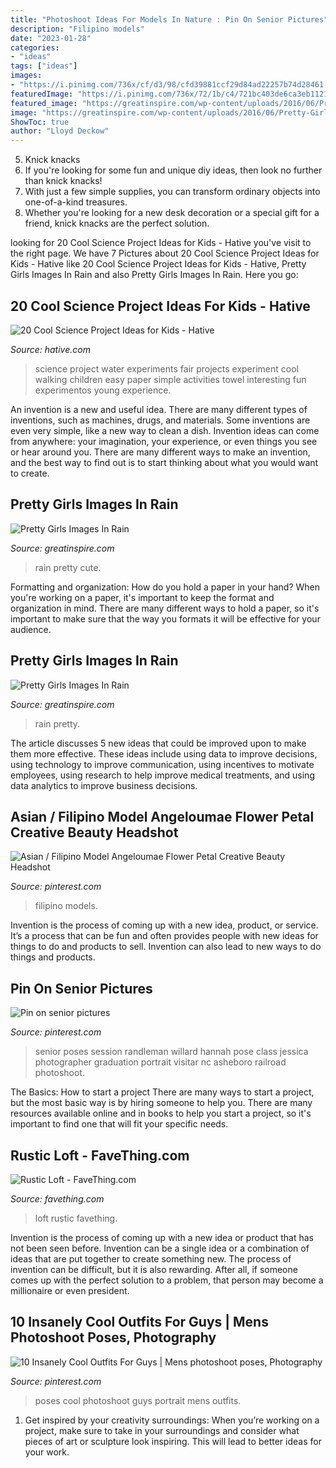 ```yaml
---
title: "Photoshoot Ideas For Models In Nature : Pin On Senior Pictures"
description: "Filipino models"
date: "2023-01-28"
categories:
- "ideas"
tags: ["ideas"]
images:
- "https://i.pinimg.com/736x/cf/d3/98/cfd39881ccf29d84ad22257b74d28461--class-of--senior-session.jpg"
featuredImage: "https://i.pinimg.com/736x/72/1b/c4/721bc403de6ca3eb1121227592c995fe.jpg"
featured_image: "https://greatinspire.com/wp-content/uploads/2016/06/Pretty-Girls-Images-In-Rain-11.jpg"
image: "https://greatinspire.com/wp-content/uploads/2016/06/Pretty-Girls-Images-In-Rain-11.jpg"
ShowToc: true
author: "Lloyd Deckow"
---
```



5. Knick knacks
1. If you're looking for some fun and unique diy ideas, then look no further than knick knacks!
2. With just a few simple supplies, you can transform ordinary objects into one-of-a-kind treasures.
3. Whether you're looking for a new desk decoration or a special gift for a friend, knick knacks are the perfect solution.

	

		
looking for 20 Cool Science Project Ideas for Kids - Hative you've visit to the right page. We have 7 Pictures about 20 Cool Science Project Ideas for Kids - Hative like 20 Cool Science Project Ideas for Kids - Hative, Pretty Girls Images In Rain and also Pretty Girls Images In Rain. Here you go:
		
    
## 20 Cool Science Project Ideas For Kids - Hative

<img loading=lazy src="https://hative.com/wp-content/uploads/2014/05/science-project-ideas/2-walking-water-science-project.jpg" onerror="this.onerror=null;this.src='https://tse3.mm.bing.net/th?id=OIP.8t6CwKmgutroDjGyvvJz5gHaJ4&amp;pid=15.1';" alt="20 Cool Science Project Ideas for Kids - Hative">

_Source: hative.com_

>science project water experiments fair projects experiment cool walking children easy paper simple activities towel interesting fun experimentos young experience. 

	

An invention is a new and useful idea. There are many different types of inventions, such as machines, drugs, and materials. Some inventions are even very simple, like a new way to clean a dish. Invention ideas can come from anywhere: your imagination, your experience, or even things you see or hear around you. There are many different ways to make an invention, and the best way to find out is to start thinking about what you would want to create.

    
## Pretty Girls Images In Rain

<img loading=lazy src="https://greatinspire.com/wp-content/uploads/2016/06/Pretty-Girls-Images-In-Rain-18.jpg" onerror="this.onerror=null;this.src='https://tse4.mm.bing.net/th?id=OIP.D84Mu54D8OqH6HxW35_WhwHaKM&amp;pid=15.1';" alt="Pretty Girls Images In Rain">

_Source: greatinspire.com_

>rain pretty cute. 

	

Formatting and organization: How do you hold a paper in your hand?
When you're working on a paper, it's important to keep the format and organization in mind. There are many different ways to hold a paper, so it's important to make sure that the way you formats it will be effective for your audience.

    
## Pretty Girls Images In Rain

<img loading=lazy src="https://greatinspire.com/wp-content/uploads/2016/06/Pretty-Girls-Images-In-Rain-11.jpg" onerror="this.onerror=null;this.src='https://tse4.mm.bing.net/th?id=OIP.eIMdFsjMtqeTh2bIuqavCAAAAA&amp;pid=15.1';" alt="Pretty Girls Images In Rain">

_Source: greatinspire.com_

>rain pretty. 

	

The article discusses 5 new ideas that could be improved upon to make them more effective. These ideas include using data to improve decisions, using technology to improve communication, using incentives to motivate employees, using research to help improve medical treatments, and using data analytics to improve business decisions.

    
## Asian / Filipino Model Angeloumae Flower Petal Creative Beauty Headshot

<img loading=lazy src="https://i.pinimg.com/736x/52/ff/d3/52ffd315dfb1db8136db939c8de0f9be.jpg" onerror="this.onerror=null;this.src='https://tse2.mm.bing.net/th?id=OIP.LpBJckj0t1ov351M3p4vtwHaLH&amp;pid=15.1';" alt="Asian / Filipino Model Angeloumae Flower Petal Creative Beauty Headshot">

_Source: pinterest.com_

>filipino models. 

	

Invention is the process of coming up with a new idea, product, or service. It’s a process that can be fun and often provides people with new ideas for things to do and products to sell. Invention can also lead to new ways to do things and products.

    
## Pin On Senior Pictures

<img loading=lazy src="https://i.pinimg.com/736x/cf/d3/98/cfd39881ccf29d84ad22257b74d28461--class-of--senior-session.jpg" onerror="this.onerror=null;this.src='https://tse3.mm.bing.net/th?id=OIP.D3vnoL9JVeYAKH-gQlmpRwHaLH&amp;pid=15.1';" alt="Pin on senior pictures">

_Source: pinterest.com_

>senior poses session randleman willard hannah pose class jessica photographer graduation portrait visitar nc asheboro railroad photoshoot. 

	

The Basics: How to start a project
There are many ways to start a project, but the most basic way is by hiring someone to help you. There are many resources available online and in books to help you start a project, so it's important to find one that will fit your specific needs.

    
## Rustic Loft - FaveThing.com

<img loading=lazy src="https://www.favething.com/uploads/images/main-fave-images/rustic_loft-1.jpg" onerror="this.onerror=null;this.src='https://tse4.mm.bing.net/th?id=OIP.eCdj4JOXrkta1yv6kbnVoAHaK7&amp;pid=15.1';" alt="Rustic Loft - FaveThing.com">

_Source: favething.com_

>loft rustic favething. 

	

Invention is the process of coming up with a new idea or product that has not been seen before. Invention can be a single idea or a combination of ideas that are put together to create something new. The process of invention can be difficult, but it is also rewarding. After all, if someone comes up with the perfect solution to a problem, that person may become a millionaire or even president.

    
## 10 Insanely Cool Outfits For Guys | Mens Photoshoot Poses, Photography

<img loading=lazy src="https://i.pinimg.com/736x/72/1b/c4/721bc403de6ca3eb1121227592c995fe.jpg" onerror="this.onerror=null;this.src='https://tse3.mm.bing.net/th?id=OIP.fNyCBRegdsRboeda5Nb5KwHaO0&amp;pid=15.1';" alt="10 Insanely Cool Outfits For Guys | Mens photoshoot poses, Photography">

_Source: pinterest.com_

>poses cool photoshoot guys portrait mens outfits. 

	

1. Get inspired by your creativity surroundings: When you’re working on a project, make sure to take in your surroundings and consider what pieces of art or sculpture look inspiring. This will lead to better ideas for your work.

